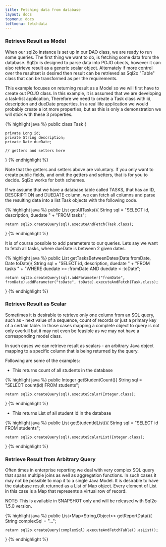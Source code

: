 ```yaml
---
title: Fetching data from database
layout: docs
topmenu: docs
leftmenu: fetchdata
---
```



### Retrieve Result as Model

When our sql2o instance is set up in our DAO class, we are ready to run some queries. The first thing we want to do,
is fetching some data from the database. Sql2o is designed to parse data into POJO obects, however it can also retrieve result as a generic scalar object. Alternately if more control over the resultset is desired then result can be retrieved as Sql2o "Table" class that can be transformed as per the requirements.

This example focuses on returning result as a Model so we will first have to create out POJO class. In this example, it is assumed that we are developing a task-list application, Therefore we need to create a Task class with id, description and dueDate properties. In a real life application we would probably create a lot more properties, but as this is only a demonstration we will stick with these 3 properties.

{% highlight java %}
public class Task {

    private Long id;
    private String description;
    private Date dueDate;

    // getters and setters here
}
{% endhighlight %}

Note that the getters and setters above are voluntary. If you only want to create public fields, and omit the getters
and setters, that is for you to decide. Sql2o works for both schemes.

If we assume that we have a database table called TASKS, that has an ID, DESCRIPTION and DUEDATE column, we can fetch
all columns and parse the resulting data into a list Task objects with the following code.

{% highlight java %}
public List<Task> getAllTasks(){
    String sql =
        "SELECT id, description, duedate " +
        "FROM tasks";

    return sql2o.createQuery(sql).executeAndFetch(Task.class);
}
{% endhighlight %}

It is of course possible to add parameters to our queries. Lets say we want to fetch all tasks, where dueDate is between
2 given dates.

{% highlight java %}
public List<Task> getTasksBetweenDates(Date fromDate, Date toDate){
    String sql =
        "SELECT id, description, duedate " +
        "FROM tasks " +
        "WHERE duedate >= :fromDate AND duedate < :toDate";

    return sql2o.createQuery(sql).addParameter("fromDate", fromDate).addParameter("toDate", toDate).executeAndFetch(Task.class);
}
{% endhighlight %}


### Retrieve Result as Scalar

Sometimes it is desirable to retrieve only one column from an SQL query, such as - next value of a sequence, count of records or just a primary key of a certain table. In those cases mapping a complete object to query is not only overkill but it may not even be feasible as we may not have a corresponding model class.

In such cases we can retrieve result as scalars - an arbitrary Java object mapping to a specific column that is being returned by the query.

Following are some of the examples:

- This returns count of all students in the database

{% highlight java %}
public Integer getStudentCount(){
    String sql =
        "SELECT count(id) FROM students";

    return sql2o.createQuery(sql).executeScalar(Integer.class);
}
{% endhighlight %}

- This returns List of all student Id in the database


{% highlight java %}
public List<Integer> getStudentIdList(){
    String sql =
        "SELECT id FROM students";

    return sql2o.createQuery(sql).executeScalarList(Integer.class);
}
{% endhighlight %}


### Retrieve Result from Arbitrary Query

Often times in enterprise reporting we deal with very complex SQL query that spans multiple joins as well as aggregation functions. In such cases it may not be possible to map it to a single Java Model. It is desirable to have the database result returned as a List of Map object. Every element of List in this case is a Map that represents a virtual row of record. 

<div class="alert alert-info">NOTE: This is available in SNAPSHOT only and will be released with Sql2o 1.5.0 version.</div>

{% highlight java %}
public List<Map<String,Object>> getReportData(){
    String complexSql = "...";

    return sql2o.createQuery(complexSql).executeAndFetchTable().asList();
}
{% endhighlight %}
